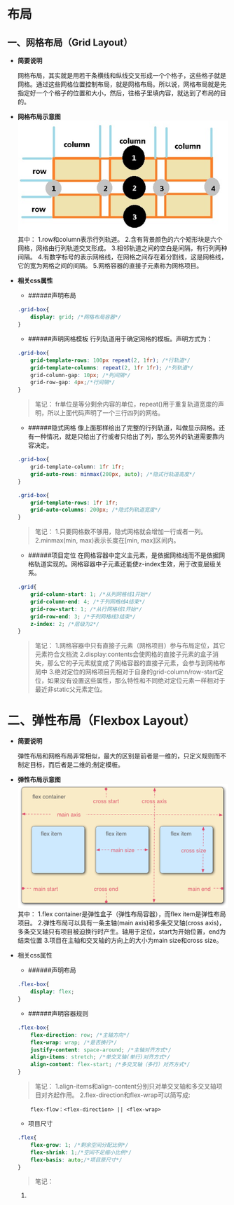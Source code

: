 # 布局

## 一、网格布局（Grid Layout）
* __简要说明__  

    网格布局，其实就是用若干条横线和纵线交叉形成一个个格子，这些格子就是网格。通过这些网格位置控制布局，就是网格布局。所以说，网格布局就是先指定好一个个格子的位置和大小，然后，往格子里填内容，就达到了布局的目的。
    
* __网格布局示意图__
![网格示意图](./imgs/grid.jpg)
其中：
1.row和column表示行列轨道。
2.含有背景颜色的六个矩形块是六个网格，网格由行列轨道交叉形成。
3.相邻轨道之间的空白是间隔，有行列两种间隔。
4.有数字标号的表示网格线，在网格之间存在着分割线，这是网格线，它的宽为网格之间的间隔。
5.网格容器的直接子元素称为网格项目。
* __相关css属性__
    * ######声明布局
    ```css
    .grid-box{
        display: grid; /*网格布局容器*/
    }
    ```
    * ######声明网格模板
    行列轨道用于确定网格的模板。声明方式为：
    ```css
    .grid-box{
        grid-template-rows: 100px repeat(2, 1fr); /*行轨道*/
        grid-template-columns: repeat(2, 1fr 1fr); /*列轨道*/
        grid-column-gap: 10px; /*列间隔*/
        grid-row-gap: 4px;/*行间隔*/
    }
    ```
    > 笔记：
    > fr单位是等分剩余内容的单位，repeat()用于重复轨道宽度的声明，所以上面代码声明了一个三行四列的网格。
    * ######隐式网格
    像上面那样给出了完整的行列轨道，叫做显示网格。还有一种情况，就是只给出了行或者只给出了列，那么另外的轨道需要靠内容决定。
    ```css
    .grid-box{
        grid-template-column: 1fr 1fr;
        grid-auto-rows: minmax(200px, auto); /*隐式行轨道高度*/
    }
    ```
    ```css
    .grid-box{
        grid-template-rows: 1fr 1fr;
        grid-auto-columns: 200px; /*隐式列轨道宽度*/
    }
    ```
    > 笔记：
    > 1.只要网格数不够用，隐式网格就会增加一行或者一列。
    > 2.minmax(min, max)表示长度在[min, max]区间内。
    * ######项目定位
    在网格容器中定义主元素，是依据网格线而不是依据网格轨道实现的。网格容器中子元素还能使z-index生效，用于改变层级关系。
    ```css
    .grid{
        grid-column-start: 1; /*从列网格线1开始*/
        grid-column-end: 4; /*于列网格线4结束*/
        grid-row-start: 1; /*从行网格线1开始*/
        grid-row-end: 3; /*于列网格线3结束*/
        z-index: 2; /*层级为2*/
    }
    ```
    > 笔记：
    > 1.网格容器中只有直接子元素（网格项目）参与布局定位，其它元素符合文档流
    > 2.display:contents会使网格的直接子元素的盒子消失，那么它的子元素就变成了网格容器的直接子元素，会参与到网格布局中
    > 3.绝对定位的网格项目先相对于自身的grid-column/row-start定位，如果没有设置这些属性，那么特性和不同绝对定位元素一样相对于最近非static父元素定位。
    
# 二、弹性布局（Flexbox Layout）
* __简要说明__  

    弹性布局和网格布局非常相似，最大的区别是前者是一维的，只定义规则而不制定目标，而后者是二维的;制定模板。
    
* __弹性布局示意图__
![弹性布局示意图](./imgs/flex.png)
其中：
1.flex container是弹性盒子（弹性布局容器），而flex item是弹性布局项目。
2.弹性布局可以具有一条主轴(main axis)和多条交叉轴(cross axis)，多条交叉轴只有项目被迫换行时产生。轴用于定位，start为开始位置，end为结束位置
3.项目在主轴和交叉轴的方向上的大小为main size和cross size。
* 相关css属性
    * ######声明布局
    ```css
    .flex-box{
        display: flex;
    }
    ```
    * ######声明容器规则
    ```css
    .flex-box{
        flex-direction: row; /*主轴方向*/
        flex-wrap: wrap; /*是否换行*/
        justify-content: space-around; /*主轴对齐方式*/
        align-items: stretch; /*单交叉轴(单行)对齐方式*/
        align-content: flex-start; /*多交叉轴（多行）对齐方式*/
    }
    ```
    > 笔记：
    > 1.align-items和align-content分别只对单交叉轴和多交叉轴项目对齐起作用。
    > 2.flex-direction和flex-wrap可以简写成:
    ```csss
        flex-flow：<flex-direction> || <flex-wrap>
    ```
    * 项目尺寸
    ```css
    .flex{
        flex-grow: 1; /*剩余空间分配比例*/
        flex-shrink: 1;/*空间不足缩小比例*/
        flex-basis: auto;/*项目原尺寸*/
    }
    ```
    > 笔记：
    1.
    
    
